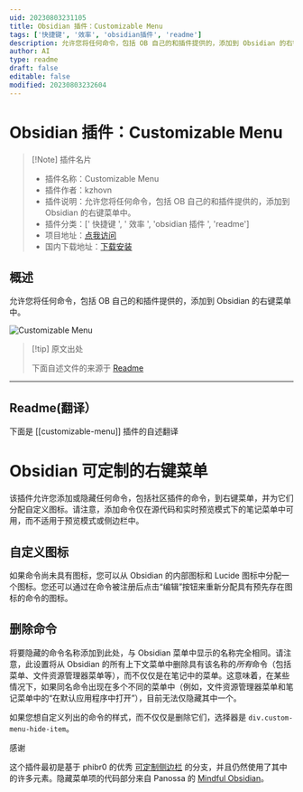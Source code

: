 ```yaml
---
uid: 20230803231105
title: Obsidian 插件：Customizable Menu
tags: ['快捷键', '效率', 'obsidian插件', 'readme']
description: 允许您将任何命令，包括 OB 自己的和插件提供的，添加到 Obsidian 的右键菜单中。
author: AI
type: readme
draft: false
editable: false
modified: 20230803232604
---
```


# Obsidian 插件：Customizable Menu

> [!Note] 插件名片
> - 插件名称：Customizable Menu
> - 插件作者：kzhovn
> - 插件说明：允许您将任何命令，包括 OB 自己的和插件提供的，添加到 Obsidian 的右键菜单中。
> - 插件分类：[' 快捷键 ', ' 效率 ', 'obsidian 插件 ', 'readme']
> - 项目地址：[点我访问](https://github.com/kzhovn/obsidian-customizable-menu)
> - 国内下载地址：[下载安装](https://pkmer.cn/products/plugin/pluginMarket/?customizable-menu)

## 概述

允许您将任何命令，包括 OB 自己的和插件提供的，添加到 Obsidian 的右键菜单中。

![Customizable Menu](https://cdn.pkmer.cn/covers/customizable-menu.PNG!pkmer)

> [!tip] 原文出处
>
>下面自述文件的来源于 [Readme](https://ghproxy.net/https://raw.githubusercontent.com/kzhovn/obsidian-customizable-menu/master/README.md)
>

---

## Readme(翻译）

下面是 [[customizable-menu]] 插件的自述翻译

# Obsidian 可定制的右键菜单

该插件允许您添加或隐藏任何命令，包括社区插件的命令，到右键菜单，并为它们分配自定义图标。请注意，添加命令仅在源代码和实时预览模式下的笔记菜单中可用，而不适用于预览模式或侧边栏中。

## 自定义图标

如果命令尚未具有图标，您可以从 Obsidian 的内部图标和 Lucide 图标中分配一个图标。您还可以通过在命令被注册后点击“编辑”按钮来重新分配具有预先存在图标的命令的图标。

## 删除命令

将要隐藏的命令名称添加到此处，与 Obsidian 菜单中显示的名称完全相同。请注意，此设置将从 Obsidian 的所有上下文菜单中删除具有该名称的*所有*命令（包括菜单、文件资源管理器菜单等），而不仅仅是在笔记中的菜单。这意味着，在某些情况下，如果同名命令出现在多个不同的菜单中（例如，文件资源管理器菜单和笔记菜单中的“在默认应用程序中打开”），目前无法仅隐藏其中一个。

如果您想自定义列出的命令的样式，而不仅仅是删除它们，选择器是 `div.custom-menu-hide-item`。

感谢

这个插件最初是基于 phibr0 的优秀 [可定制侧边栏](https://github.com/phibr0/obsidian-customizable-sidebar) 的分支，并且仍然使用了其中的许多元素。隐藏菜单项的代码部分来自 Panossa 的 [Mindful Obsidian](https://github.com/Panossa/mindful-obsidian/blob/master/main.ts)。
